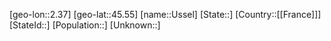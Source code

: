 ﻿---
location: [45.55,2.37]
type: City
tags:
- geo/City


SpocWebEntityId: 35132
isDeleted: false
confidential: public

---
[geo-lon::2.37]
[geo-lat::45.55]
[name::Ussel]
[State::]
[Country::[[France]]]
[StateId::]
[Population::]
[Unknown::]

